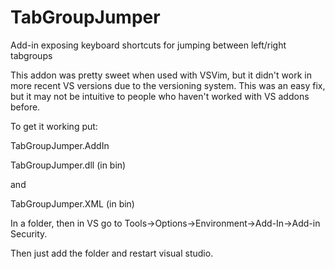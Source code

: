 TabGroupJumper
==============

Add-in exposing keyboard shortcuts for jumping between left/right tabgroups


This addon was pretty sweet when used with VSVim, but it didn't work in more recent VS versions due to the versioning system.
This was an easy fix, but it may not be intuitive to people who haven't worked with VS addons before.

To get it working put:

TabGroupJumper.AddIn

TabGroupJumper.dll (in bin)

and

TabGroupJumper.XML (in bin)




In a folder, then in VS go to Tools->Options->Environment->Add-In->Add-in Security.

Then just add the folder and restart visual studio.
